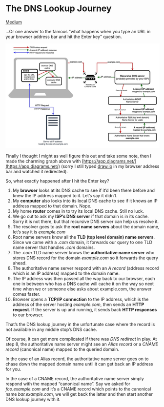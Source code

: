 # The DNS Lookup Journey
[Medium](https://medium.com/@xiaolishen/the-dns-lookup-journey-240e9a5d345c)

…Or one answer to the famous “what happens when you type an URL in your browser address bar and hit the Enter key” question.

![The DNS Lookup Journey Diagram](https://raw.githubusercontent.com/furixturi/how-internet-works/master/dns/DNS%20lookup.jpg)

Finally I thought I might as well figure this out and take some note, then I made the charming graph above with [https://app.diagrams.net/](https://app.diagrams.net/) (sorry I still typed [draw.io](https://draw.io) in my browser address bar and watched it redirected).

So, what exactly happened after I hit the Enter key?

1. My **browser** looks at its DNS cache to see if it’d been there before and knew the IP address mapped to it. Let’s say it didn’t.
2. My **computer** also looks into its local DNS cache to see if it knows an IP address mapped to that domain. Nope.
3. My home **router** comes in to try its local DNS cache. Still no luck.
4. We go out to ask my **ISP’s DNS server** if that domain is in its cache. Sorry it is not there, but that recursive DNS server can help us resolve it.
5. The resolver goes to ask the **root name servers** about the domain name, let’s say it is _example.com_
6. Root name servers know all the **TLD (top level domain) name servers**. Since we came with a _.com_ domain, it forwards our query to one TLD name server that handles _.com_ domains.
7. The _.com_ TLD name server knows the **authoritative name server** who stores DNS record for the domain _example.com_ so it forwards the query ahead.
8. The authoritative name server respond with an _A record_ (address record which is an IP address) mapped to the domain name.
9. The IP address was then passed all the way back to our browser, each one in between who has a DNS cache will cache it on the way so next time when we or someone else asks about example.com, the answer comes faster.
10. Browser opens a **TCP/IP connection** to the IP address, which is the address of the server hosting _example.com_, then sends an **HTTP request**. If the server is up and running, it sends back **HTTP responses** to our browser.

That’s the DNS lookup journey in the unfortunate case where the record is not available in any middle stop’s DNS cache.

Of course, it can get more complicated if there was _DNS redirect_ in play. At step 8, the authoritative name server might see an _Alias record_ or a _CNAME record_ (canonical name) mapped to the queried domain.

In the case of an Alias record, the authoritative name server goes on to chase down the mapped domain name until it can get back an IP address for you.

In the case of a CNAME record, the authoritative name server simply respond with the mapped “canonical name”. Say we asked for _foo.example.com_ and it’s a CNAME record which points to the canonical name _bar.example.com_, we will get back the latter and then start another DNS lookup journey with it.


